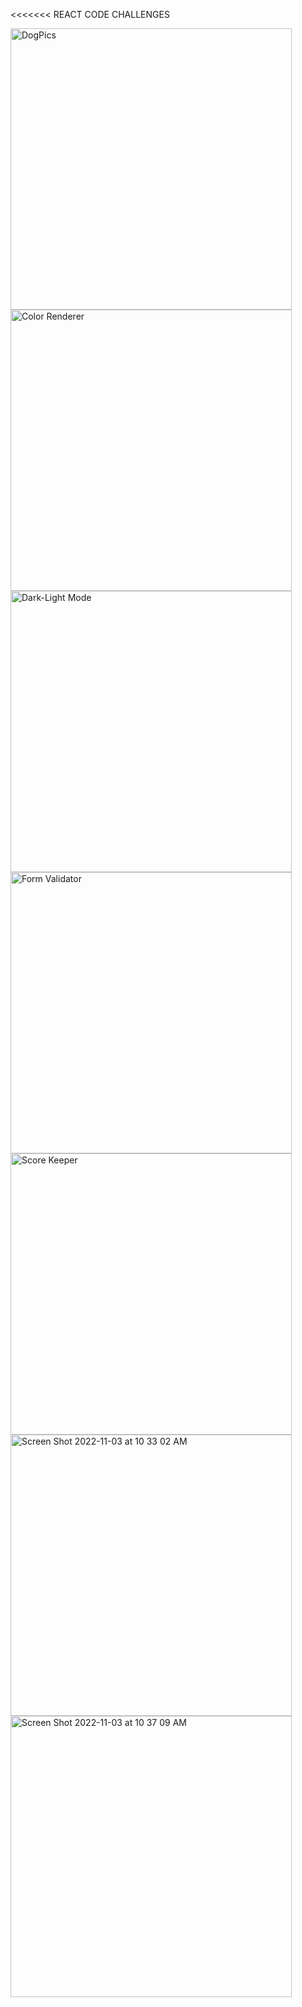 <<<<<<< REACT CODE CHALLENGES

<img width="450" alt="DogPics" src="https://user-images.githubusercontent.com/56365809/198688278-7f9d57ce-a490-48cf-9026-75967d4d27e0.png"> <img width="450" alt="Color Renderer" src="https://user-images.githubusercontent.com/56365809/198688318-42ef2a7d-cf28-4128-8c09-83aaedcaebb7.png"> <img width="450" alt="Dark-Light Mode" src="https://user-images.githubusercontent.com/56365809/198688361-680dc466-70ce-4fdc-9459-3306f1a2d881.png"> <img width="450" alt="Form Validator" src="https://user-images.githubusercontent.com/56365809/198688391-4a129cf4-323f-4c31-bfb9-dc13274d5d95.png"> <img width="450" alt="Score Keeper" src="https://user-images.githubusercontent.com/56365809/198688403-d9082819-7442-40db-8cff-b78abc27b728.png"> <img width="450" alt="Screen Shot 2022-11-03 at 10 33 02 AM" src="https://user-images.githubusercontent.com/56365809/199749511-b8231515-96a5-41c6-928d-98e98654b964.png"> <img width="450" alt="Screen Shot 2022-11-03 at 10 37 09 AM" src="https://user-images.githubusercontent.com/56365809/199750501-f50c4c05-f016-4ca1-b152-e287464d4007.png">





